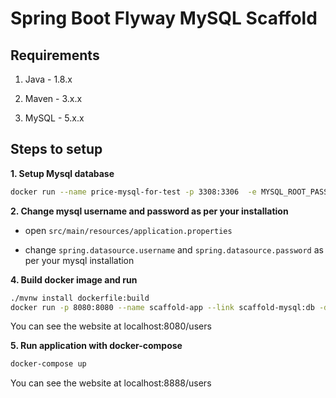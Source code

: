 # Spring Boot Flyway MySQL Scaffold

## Requirements

1. Java - 1.8.x

2. Maven - 3.x.x

3. MySQL - 5.x.x

## Steps to setup

**1. Setup Mysql database**
```bash
docker run --name price-mysql-for-test -p 3308:3306  -e MYSQL_ROOT_PASSWORD=password -e MYSQL_DATABASE=price -e MYSQL_USER=mysql -e MYSQL_PASSWORD=mysql -d mysql:5.6
```
**2. Change mysql username and password as per your installation**

+ open `src/main/resources/application.properties`

+ change `spring.datasource.username` and `spring.datasource.password` as per your mysql installation


<!---
**3. Build and run the app using maven**
```bash
cd scaffold-demo
mvn package
java -jar target/scaffold-0.0.1-SNAPSHOT.jar
```

You can also run the app without packaging it using -

```bash
mvn spring-boot:run
```
--->

**4. Build docker image and run**
```bash
./mvnw install dockerfile:build
docker run -p 8080:8080 --name scaffold-app --link scaffold-mysql:db -d springio/scaffold
```
You can see the website at localhost:8080/users

**5. Run application with docker-compose**
```bash
docker-compose up
```
You can see the website at localhost:8888/users